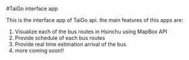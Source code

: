 #TaiGo interface app

This is the interface app of TaiGo api.
the main features of this apps are:
1. Visualize each of the bus routes in Hsinchu using MapBox API
2. Provide schedule of each bus routes
3. Provide real time estimation arrival of the bus
4. more coming soon!!